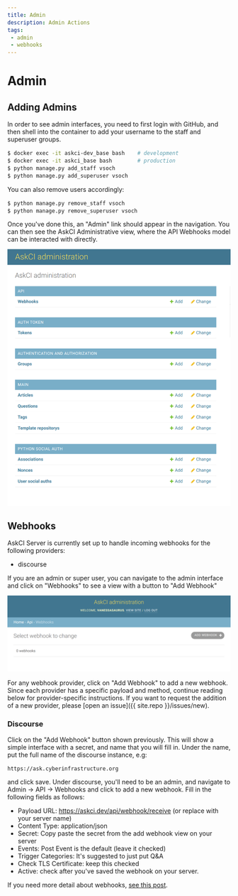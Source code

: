 ```yaml
---
title: Admin
description: Admin Actions
tags: 
 - admin
 - webhooks
---
```


# Admin

## Adding Admins

In order to see admin interfaces, you need to first login with GitHub,
and then shell into the container to add your username to the staff and superuser groups.

```bash
$ docker exec -it askci-dev_base bash    # development
$ docker exec -it askci_base bash        # production
$ python manage.py add_staff vsoch
$ python manage.py add_superuser vsoch
```

You can also remove users accordingly:

```bash
$ python manage.py remove_staff vsoch
$ python manage.py remove_superuser vsoch
```

Once you've done this, an "Admin" link should appear in the navigation. You can then
see the AskCI Administrative view, where the API Webhooks model can be interacted with
directly.

![img/admin-panel.png](img/admin-panel.png)


## Webhooks

AskCI Server is currently set up to handle incoming webhooks for the following
providers:

 - discourse

If you are an admin or super user, you can navigate to the admin interface and click on 
"Webhooks" to see a view with a button to "Add Webhook"

![img/add-webhook.png](img/add-webhook.png)

For any webhook provider, click on "Add Webhook" to add a new webhook. Since
each provider has a specific payload and method, continue reading below for provider-specific
instructions. If you want to request the addition of a new provider, please [open an issue]({{ site.repo }}/issues/new).

### Discourse

Click on the "Add Webhook" button shown previously. This will show a simple interface with a secret,
and name that you will fill in. Under the name, put the full name of the discourse instance, e.g:

```
https://ask.cyberinfrastructure.org
```

and click save.
Under discourse, you'll need to be an admin, and navigate to Admin -> API -> Webhooks and click to add a new webhook.
Fill in the following fields as follows:

 - Payload URL: https://askci.dev/api/webhook/receive (or replace with your server name)
 - Content Type: application/json
 - Secret: Copy paste the secret from the add webhook view on your server
 - Events: Post Event is the default (leave it checked)
 - Trigger Categories: It's suggested to just put Q&A
 - Check TLS Certificate: keep this checked
 - Active: check after you've saved the webhook on your server.

If you need more detail about webhooks, [see this post](https://meta.discourse.org/t/setting-up-webhooks/49045).
